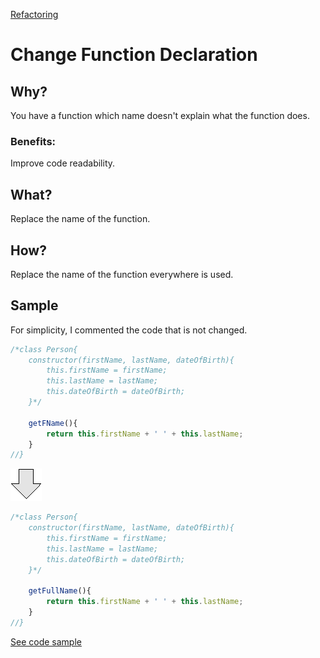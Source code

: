 [Refactoring](../../../../)

# Change Function Declaration
## Why?
You have a function which name doesn't explain what the function does.
### Benefits:
Improve code readability.
## What?
Replace the name of the function.
## How?
Replace the name of the function everywhere is used.
## Sample
For simplicity, I commented the code that is not changed.
```js
/*class Person{
    constructor(firstName, lastName, dateOfBirth){
        this.firstName = firstName;
        this.lastName = lastName;
        this.dateOfBirth = dateOfBirth;
    }*/

    getFName(){
        return this.firstName + ' ' + this.lastName;
    }
//}
```
![After refactoring](../../images/arrow.png)
```js
/*class Person{
    constructor(firstName, lastName, dateOfBirth){
        this.firstName = firstName;
        this.lastName = lastName;
        this.dateOfBirth = dateOfBirth;
    }*/ 

    getFullName(){
        return this.firstName + ' ' + this.lastName;
    }
//}
```

[See code sample](changeFunctionDeclaration.js)
